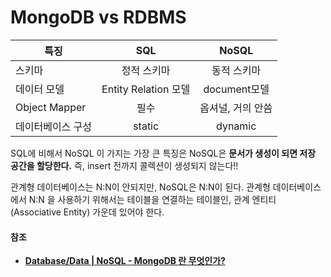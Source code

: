 # MongoDB vs RDBMS

| 특징            | SQL                | NoSQL      |
| ------------- |:------------------:|:----------:|
| 스키마           | 정적 스키마             | 동적 스키마     |
| 데이터 모델        | Entity Relation 모델 | document모델 |
| Object Mapper | 필수                 | 옵셔널, 거의 안씀 |
| 데이터베이스 구성     | static             | dynamic    |

SQL에 비해서 NoSQL 이 가지는 가장 큰 특징은 NoSQL은 **문서가 생성이 되면 저장 공간을 할당한다.** 즉, insert 전까지 콜렉션이 생성되지 않는다!!

관계형 데이터베이스는 N:N이 안되지만, NoSQL은 N:N이 된다. 관계형 데이터베이스에서 N:N 을 사용하기 위해서는 테이블을 연결하는 테이블인, 관계 엔티티(Associative Entity) 가운데 있어야 한다.

#### 참조

- [**Database/Data | NoSQL - MongoDB 란 무엇인가?**](https://mchaemil.github.io/2019/12/24/DB-nosql-what-is-the-nosql-and-mongodb.html)